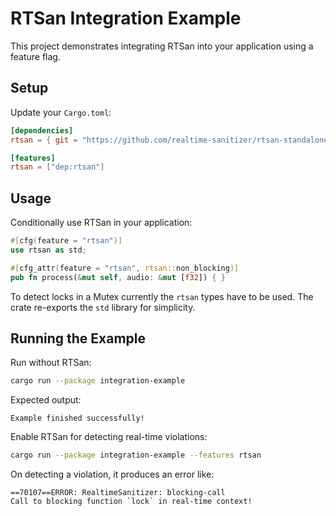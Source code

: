 # RTSan Integration Example

This project demonstrates integrating RTSan into your application using a
feature flag.

## Setup

Update your `Cargo.toml`:

```toml
[dependencies]
rtsan = { git = "https://github.com/realtime-sanitizer/rtsan-standalone-rs", branch = "dev", optional = true }

[features]
rtsan = ["dep:rtsan"]
```

## Usage

Conditionally use RTSan in your application:

```rust
#[cfg(feature = "rtsan")]
use rtsan as std;

#[cfg_attr(feature = "rtsan", rtsan::non_blocking)]
pub fn process(&mut self, audio: &mut [f32]) { }
```

To detect locks in a Mutex currently the `rtsan` types have to be used. The
crate re-exports the `std` library for simplicity.

## Running the Example

Run without RTSan:

```bash
cargo run --package integration-example
```

Expected output:

```
Example finished successfully!
```

Enable RTSan for detecting real-time violations:

```bash
cargo run --package integration-example --features rtsan
```

On detecting a violation, it produces an error like:

```
==70107==ERROR: RealtimeSanitizer: blocking-call
Call to blocking function `lock` in real-time context!
```
